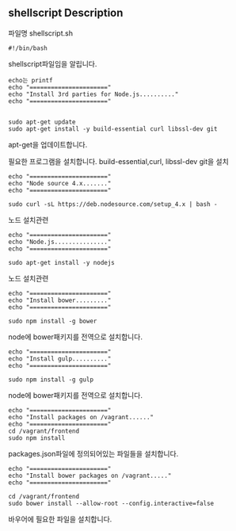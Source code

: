 shellscript Description
-------

파일명 shellscript.sh

    #!/bin/bash

shellscript파일임을 알립니다.

    echo는 printf
    echo "======================"
    echo "Install 3rd parties for Node.js.........."
    echo "======================"


    sudo apt-get update
    sudo apt-get install -y build-essential curl libssl-dev git

apt-get을 업데이트합니다.

필요한 프로그램을 설치합니다. build-essential,curl, libssl-dev git을 설치

    echo "======================"
    echo "Node source 4.x......."
    echo "======================"

    sudo curl -sL https://deb.nodesource.com/setup_4.x | bash -

노드 설치관련

    echo "======================"
    echo "Node.js..............."
    echo "======================"

    sudo apt-get install -y nodejs

노드 설치관련

    echo "======================"
    echo "Install bower........."
    echo "======================"

    sudo npm install -g bower

node에 bower패키지를 전역으로 설치합니다.


    echo "======================"
    echo "Install gulp.........."
    echo "======================"

    sudo npm install -g gulp

node에 bower패키지를 전역으로 설치합니다.

    echo "======================"
    echo "Install packages on /vagrant......"
    echo "======================"
    cd /vagrant/frontend
    sudo npm install

packages.json파일에 정의되어있는 파일들을 설치합니다.

    echo "======================"
    echo "Install bower packages on /vagrant....."
    echo "======================"

    cd /vagrant/frontend
    sudo bower install --allow-root --config.interactive=false

바우어에 필요한 파일을 설치합니다.
